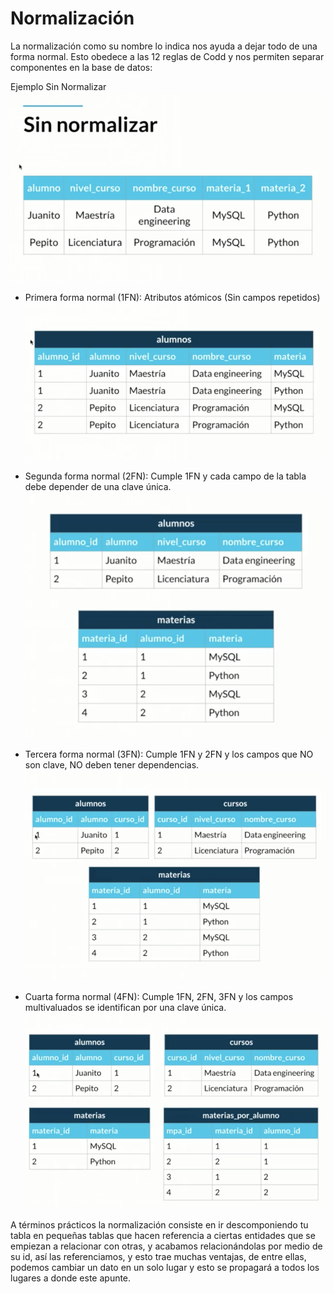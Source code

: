 # Normalización

La normalización como su nombre lo indica nos ayuda a dejar todo de una forma normal. Esto obedece a las 12 reglas de Codd y nos permiten separar componentes en la base de datos:

Ejemplo Sin Normalizar
  ![SN](assets/SN.png)

  - Primera forma normal (1FN): Atributos atómicos (Sin campos repetidos)
  ![1FN](assets/FN1.png)

  - Segunda forma normal (2FN): Cumple 1FN y cada campo de la tabla debe depender de una clave única.
  ![2FN](assets/FN2.png)

  - Tercera forma normal (3FN): Cumple 1FN y 2FN y los campos que NO son clave, NO deben tener dependencias.
  ![3FN](assets/FN3.png)

  - Cuarta forma normal (4FN): Cumple 1FN, 2FN, 3FN y los campos multivaluados se identifican por una clave única.
  ![4FN](assets/FN4.png)


A términos prácticos la normalización consiste en ir descomponiendo tu tabla en pequeñas tablas que hacen referencia a ciertas entidades que se empiezan a relacionar con otras, y acabamos relacionándolas por medio de su id, así las referenciamos, y esto trae muchas ventajas, de entre ellas, podemos cambiar un dato en un solo lugar y esto se propagará a todos los lugares a donde este apunte.

